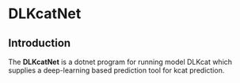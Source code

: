 # DLKcatNet

Introduction
------------

The **DLKcatNet** is a dotnet program for running model DLKcat which 
supplies a deep-learning based prediction tool for kcat prediction.



